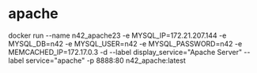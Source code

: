 # apache

docker run --name n42_apache23  -e MYSQL_IP=172.21.207.144  -e MYSQL_DB=n42 -e MYSQL_USER=n42  -e MYSQL_PASSWORD=n42  -e MEMCACHED_IP=172.17.0.3 -d --label display_service="Apache Server" --label service="apache" -p 8888:80 n42_apache:latest
